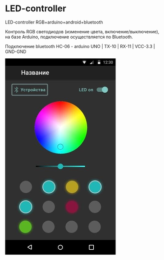 # LED-controller
LED-controller RGB+arduino+android+bluetooth

Контроль RGB светодиодов (изменение цвета, включение/выключение), на базе Arduino, подключение осуществляется по Bluetooth.

Подключение bluetooth
HC-06 - arduino UNO
| TX-10 | RX-11 | VCC-3.3 | GND-GND

![alt text](https://github.com/batlaeva/LED-controller/blob/master/LEDController_main.jpg)
